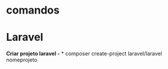 # comandos
<h1> Laravel </h1>
<strong> Criar projeto laravel -</strong>
  * composer create-project laravel/laravel nomeprojeto

